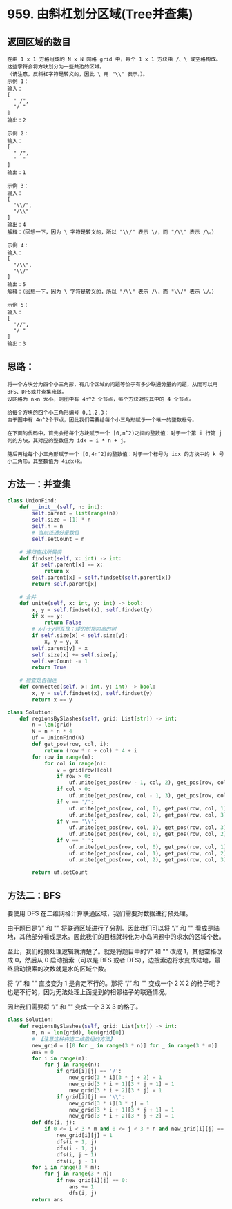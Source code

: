# 959. 由斜杠划分区域(Tree并查集)
## 返回区域的数目
    在由 1 x 1 方格组成的 N x N 网格 grid 中，每个 1 x 1 方块由 /、\ 或空格构成。这些字符会将方块划分为一些共边的区域。
    （请注意，反斜杠字符是转义的，因此 \ 用 "\\" 表示。）。
    示例 1：
    输入：
    [
      " /",
      "/ "
    ]
    输出：2

    示例 2：
    输入：
    [
      " /",
      "  "
    ]
    输出：1

    示例 3：
    输入：
    [
      "\\/",
      "/\\"
    ]
    输出：4
    解释：（回想一下，因为 \ 字符是转义的，所以 "\\/" 表示 \/，而 "/\\" 表示 /\。）

    示例 4：
    输入：
    [
      "/\\",
      "\\/"
    ]
    输出：5
    解释：（回想一下，因为 \ 字符是转义的，所以 "/\\" 表示 /\，而 "\\/" 表示 \/。）

    示例 5：
    输入：
    [
      "//",
      "/ "
    ]
    输出：3

## 思路：
    将一个方块分为四个小三角形，有几个区域的问题等价于有多少联通分量的问题，从而可以用BFS、DFS或并查集来做。
    设网格为 n×n 大小，则图中有 4n^2 个节点，每个方块对应其中的 4 个节点。

    给每个方块的四个小三角形编号 0,1,2,3：
    由于图中有 4n^2个节点，因此我们需要给每个小三角形赋予一个唯一的整数标号。

    在下面的代码中，首先会给每个方块赋予一个 [0,n^2)之间的整数值：对于一个第 i 行第 j 列的方块，其对应的整数值为 idx = i * n + j。

    随后再给每个小三角形赋予一个 [0,4n^2)的整数值：对于一个标号为 idx 的方块中的 k 号小三角形，其整数值为 4idx+k。

## 方法一：并查集
```python
class UnionFind:
    def __init__(self, n: int):
        self.parent = list(range(n))
        self.size = [1] * n
        self.n = n
        # 当前连通分量数目
        self.setCount = n
    
    # 递归查找所属类
    def findset(self, x: int) -> int:
        if self.parent[x] == x:
            return x
        self.parent[x] = self.findset(self.parent[x])
        return self.parent[x]
    
    # 合并
    def unite(self, x: int, y: int) -> bool:
        x, y = self.findset(x), self.findset(y)
        if x == y:
            return False
        # x小于y则互换：矮的树指向高的树
        if self.size[x] < self.size[y]:
            x, y = y, x
        self.parent[y] = x
        self.size[x] += self.size[y]
        self.setCount -= 1
        return True
    
    # 检查是否相连
    def connected(self, x: int, y: int) -> bool:
        x, y = self.findset(x), self.findset(y)
        return x == y

class Solution:
    def regionsBySlashes(self, grid: List[str]) -> int:
        n = len(grid)
        N = n * n * 4
        uf = UnionFind(N)
        def get_pos(row, col, i):
            return (row * n + col) * 4 + i
        for row in range(n):
            for col in range(n):
                v = grid[row][col]
                if row > 0:
                    uf.unite(get_pos(row - 1, col, 2), get_pos(row, col, 1))
                if col > 0:
                    uf.unite(get_pos(row, col - 1, 3), get_pos(row, col, 0))
                if v == '/':
                    uf.unite(get_pos(row, col, 0), get_pos(row, col, 1))
                    uf.unite(get_pos(row, col, 2), get_pos(row, col, 3))
                if v == '\\':
                    uf.unite(get_pos(row, col, 1), get_pos(row, col, 3))
                    uf.unite(get_pos(row, col, 0), get_pos(row, col, 2))
                if v == ' ':
                    uf.unite(get_pos(row, col, 0), get_pos(row, col, 1))
                    uf.unite(get_pos(row, col, 1), get_pos(row, col, 2))
                    uf.unite(get_pos(row, col, 2), get_pos(row, col, 3))

        return uf.setCount

```

## 方法二：BFS
要使用 DFS 在二维网格计算联通区域，我们需要对数据进行预处理。

由于题目是“/” 和 "\" 将联通区域进行了分割。因此我们可以将 “/” 和 "\" 看成是陆地，其他部分看成是水。因此我们的目标就转化为小岛问题中的求水的区域个数。

至此，我们的预处理逻辑就清楚了。就是将题目中的“/” 和 "\" 改成 1，其他空格改成 0，然后从 0 启动搜索（可以是 BFS 或者 DFS），边搜索边将水变成陆地，最终启动搜索的次数就是水的区域个数。

将 “/” 和 "\" 直接变为 1 是肯定不行的。那将 “/” 和 "\" 变成一个 2 X 2 的格子呢？也是不行的，因为无法处理上面提到的相邻格子的联通情况。

因此我们需要将 “/” 和 "\" 变成一个 3 X 3 的格子。

```python
class Solution:
    def regionsBySlashes(self, grid: List[str]) -> int:
        m, n = len(grid), len(grid[0])
        # 【注意这种构造二维数组的方法】
        new_grid = [[0 for _ in range(3 * n)] for _ in range(3 * m)]
        ans = 0
        for i in range(m):
            for j in range(n):
                if grid[i][j] == '/':
                    new_grid[3 * i][3 * j + 2] = 1
                    new_grid[3 * i + 1][3 * j + 1] = 1
                    new_grid[3 * i + 2][3 * j] = 1
                if grid[i][j] == '\\':
                    new_grid[3 * i][3 * j] = 1
                    new_grid[3 * i + 1][3 * j + 1] = 1
                    new_grid[3 * i + 2][3 * j + 2] = 1
        def dfs(i, j):
            if 0 <= i < 3 * m and 0 <= j < 3 * n and new_grid[i][j] == 0:
                new_grid[i][j] = 1
                dfs(i + 1, j)
                dfs(i - 1, j)
                dfs(i, j + 1)
                dfs(i, j - 1)
        for i in range(3 * m):
            for j in range(3 * n):
                if new_grid[i][j] == 0:
                    ans += 1
                    dfs(i, j)
        return ans
```